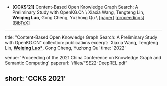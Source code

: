 - **[CCKS'21]** Content-Based Open Knowledge Graph Search: A Preliminary Study with OpenKG.CN \\
Xiaxia Wang, Tengteng Lin, **Weiqing Luo**, Gong Cheng, Yuzhong Qu \\
[[paper](https://doi.org/10.1007/978-981-16-6471-7_8)]
[[proceedings](https://link.springer.com/chapter/10.1007/978-981-16-6471-7_8)]
[[BibTeX](https://dblp.org/rec/conf/ccks/0001LL0Q21.html?view=bibtex)]


---
title: "Content-Based Open Knowledge Graph Search: A Preliminary Study with OpenKG.CN"
collection: publications
excerpt: 'Xiaxia Wang, Tengteng Lin, <u><b>Weiqing Luo*</b></u>, Gong Cheng, Yuzhong Qu' 
time: '2022'
<!-- date: 2022-11-01 -->
venue: 'Proceeding of the 2021 China Conference on Knowledge Graph and Semantic Computing' 
paperurl: '/files/FSE22-DeepREL.pdf'
<!-- codeurl: 'https://github.com/ise-uiuc/DeepREL' -->
short: 'CCKS 2021'
---